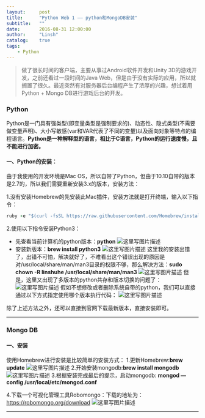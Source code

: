 ```yaml
---
layout:		post
title:		"Python Web 1 —— python和MongoDB安装"
subtitle:	""
date:       2016-08-31 12:00:00
author:		"Linsh"
catalog:	true
tags:
    - Python
---
```


> 做了很长时间的客户端，主要从事过Android软件开发和Unity 3D的游戏开发，之前还看过一段时间的Java Web，但是由于没有实际的应用，所以就搁置了很久。最近突然有对服务器后台编程产生了浓厚的兴趣，想试着用Python + Mongo DB进行游戏后台的开发。

### Python
Python是一门具有强类型(即变量类型是强制要求的)、动态性、隐式类型(不需要做变量声明)、大小写敏感(var和VAR代表了不同的变量)以及面向对象等特点的编程语言。**Python是一种解释型的语言，相比于C语言，Python的运行速度慢，且不能进行加密。**


#### 一、Python的安装：
由于我使用的开发环境是Mac OS，所以自带了Python，但由于10.10自带的版本是2.7的，所以我们需要重新安装3.x的版本，安装方法：

 1.没有安装Homebrew的先安装此Mac插件，安装方法就是打开终端，输入以下指令：
```ruby
ruby -e "$(curl -fsSL https://raw.githubusercontent.com/Homebrew/install/master/install)"
```
2.使用以下指令安装Python3：

- 先查看当前计算机的python版本：**python**
![这里写图片描述](http://img.blog.csdn.net/20160611163033678)
- 安装新版本：**brew install python3**
![这里写图片描述](http://img.blog.csdn.net/20160611163202196)
这里我的安装出错了，出错不可怕，解决就好了，不难看出这个错误出现的原因是对/usr/local/share/man/man3目录的权限不够，那么解决方法：**sudo chown -R linshuhe /usr/local/share/man/man3**
![这里写图片描述](http://img.blog.csdn.net/20160611172025531)
但是，这里又出现了多版本的python共存和版本切换的问题了：
![这里写图片描述](http://img.blog.csdn.net/20160611172635305)
假如不想修改或者删除系统自带的python，我们可以直接通过以下方式指定使用哪个版本执行代码：
![这里写图片描述](http://img.blog.csdn.net/20160611173455348)

除了上述方法之外，还可以直接到官网下载最新版本，直接安装即可。
 
____

### Mongo DB
#### 一、安装
使用Homebrew进行安装是比较简单的安装方式：
1.更新Homebrew:**brew update**
![这里写图片描述](http://img.blog.csdn.net/20160610091546638)
2.开始安装mongodb:**brew install mongodb**
![这里写图片描述](http://img.blog.csdn.net/20160610091527985)
3.根据安装完成最后的提示，启动mongodb:
**mongod —config /usr/local/etc/mongod.conf**

4.下载一个可视化管理工具Robomongo：下载的地址为：
https://robomongo.org/download
![这里写图片描述](http://img.blog.csdn.net/20160610091457232)
____